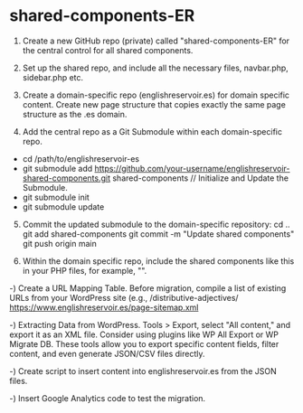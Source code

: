 # shared-components-ER

1. Create a new GitHub repo (private) called "shared-components-ER" for the central control for all shared components.

2. Set up the shared repo, and include all the necessary files, navbar.php, sidebar.php etc.

3. Create a domain-specific repo (englishreservoir.es) for domain specific content. Create new page structure that copies exactly the same page structure as the .es domain.

4. Add the central repo as a Git Submodule within each domain-specific repo.

- cd /path/to/englishreservoir-es
- git submodule add https://github.com/your-username/englishreservoir-shared-components.git shared-components
  // Initialize and Update the Submodule.
- git submodule init
- git submodule update

5. Commit the updated submodule to the domain-specific repository:
   cd ..
   git add shared-components
   git commit -m "Update shared components"
   git push origin main

6. Within the domain specific repo, include the shared components like this in your PHP files, for example, "<?php include 'shared-components/navbar.php'; ?>".

-) Create a URL Mapping Table. Before migration, compile a list of existing URLs from your WordPress site (e.g., /distributive-adjectives/ https://www.englishreservoir.es/page-sitemap.xml

-) Extracting Data from WordPress. Tools > Export, select "All content," and export it as an XML file. Consider using plugins like WP All Export or WP Migrate DB. These tools allow you to export specific content fields, filter content, and even generate JSON/CSV files directly.

-) Create script to insert content into englishreservoir.es from the JSON files.

-) Insert Google Analytics code to test the migration.
